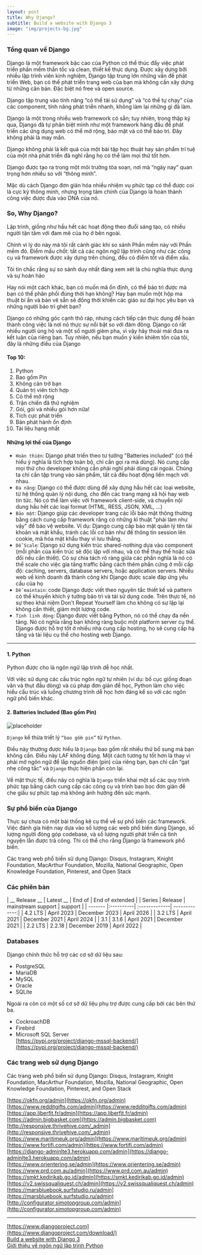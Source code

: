 ```yaml
---
layout: post
title: Why Django?
subtitle: Build a website with Django 3
image: "img/projects-bg.jpg"
---
```


### Tổng quan về Django

Django là một framework bậc cao của Python có thể thúc đẩy việc phát triển phần mềm thần tốc và clean, thiết kế thực dụng. Được xây dựng bởi nhiều lập trình viên kinh nghiệm, Django tập trung lớn những vấn đề phát triển Web, bạn có thể phát triển trang web của bạn mà không cần xây dựng từ những căn bản. Đặc biệt nó free và open source.

Django tập trung vào tính năng “có thể tái sử dụng” và “có thể tự chạy” của các component, tính năng phát triển nhanh, không làm lại những gì đã làm.

Django là một trong nhiều web framework có sẵn; tuy nhiên, trong thập kỷ qua, Django đã tự phân biệt mình như một framework hàng đầu để phát triển các ứng dụng web có thể mở rộng, bảo mật và có thể bảo trì.
Đây không phải là may mắn.

Django không phải là kết quả của một bài tập học thuật hay sản phẩm trí tuệ của một nhà phát triển đã nghĩ rằng họ có thể làm mọi thứ tốt hơn.

Django được tạo ra trong một môi trường tòa soạn, nơi mà “ngày nay” quan trọng hơn nhiều so với “thông minh”.

Mặc dù cách Django đơn giản hóa nhiều nhiệm vụ phức tạp có thể được coi là cực kỳ thông minh, nhưng trọng tâm chính của Django là hoàn thành công việc được đưa vào DNA của nó. 


### So, Why Django?

Lập trình, giống như hầu hết các hoạt động theo đuổi sáng tạo, có nhiều người tận tâm với đam mê của họ ở bên ngoài.

Chính vì lý do này mà tôi rất cảnh giác khi so sánh Phần mềm này với Phần mềm đó. Điểm mấu chốt: tất cả các ngôn ngữ lập trình cũng như các công cụ và framework được xây dựng trên chúng, đều có điểm tốt và điểm xấu.

Tôi tin chắc rằng sự so sánh duy nhất đáng xem xét là chủ nghĩa thực dụng và sự hoàn hảo

Hay nói một cách khác, bạn có muốn mã ổn định, có thể bảo trì được mà bạn có thể phân phối đúng thời hạn không? Hay bạn muốn một hộp ma thuật bí ẩn và bản vẽ sẵn sẽ đồng thời khiến các giáo sư đại học yêu bạn và những người bảo trì ghét bạn?

Django có những góc cạnh thô ráp, nhưng cách tiếp cận thực dụng để hoàn thành công việc là nơi nó thực sự nổi bật so với đám đông. Django có rất nhiều người ủng hộ và một số người gièm pha, vì vậy hãy thoải mái đưa ra kết luận của riêng bạn. Tuy nhiên, nếu bạn muốn ý kiến ​​khiêm tốn của tôi, đây là những điều của Django

#### Top 10:
1. Python
2. Bao gồm Pin
3. Không cản trở bạn
4. Quản trị viên tích hợp
5. Có thể mở rộng
6. Trận chiến đã thử nghiệm
7. Gói, gói và nhiều gói hơn nữa!
8. Tích cực phát triển
9. Bản phát hành ổn định
10. Tài liệu hạng nhất 

#### Những lợi thế của Django
- `Hoàn thiện`: Django phát triển theo tư tưởng "Batteries included" (có thể hiểu ý nghĩa là tích hợp toàn bộ, chỉ cần gọi ra mà dùng). Nó cung cấp mọi thứ cho developer không cần phải nghĩ phải dùng cái ngoài. Chúng ta chỉ cần tập trung vào sản phẩm, tất cả đều hoạt động liền mạch với nhau. 
- `Đa năng`: Django có thể được dùng để xây dựng hầu hết các loại website, từ hệ thống quản lý nội dung, cho đến các trang mạng xã hội hay web tin tức. Nó có thể làm việc với framework client-side, và chuyển nội dung hầu hết các loại format (HTML, RESS, JSON, XML, ...) 
- `Bảo mật`: Django giúp các developer trang các lỗi bảo mật thông thường bằng cách cung cấp framework rằng có những kĩ thuật "phải làm như vậy" để bảo vệ website. Ví dụ: Django cung cấp bảo mật quản lý tên tài khoản và mật khẩu, tránh các lỗi cơ bản như để thông tin session lên cookie, mã hóa mật khẩu thay vì lưu thẳng. 
- `Dễ Scale`: Django sử dụng kiến trúc shared-nothing dựa vào component (mỗi phần của kiến trúc sẽ độc lập với nhau, và có thể thay thế hoặc sửa đổi nếu cần thiết). Có sự chia tách rõ ràng giữa các phần nghĩa là nó có thể scale cho việc gia tăng traffic bằng cách thêm phần cứng ở mỗi cấp độ: caching, servers, database servers, hoặc application servers. Nhiều web về kinh doanh đã thành công khi Django được scale đáp ứng yêu cầu của họ 
- `Dễ maintain`: code Django được viết theo nguyên tắc thiết kế và pattern có thể khuyến khích ý tưởng bảo trì và tái sử dụng code. Trên thực tế, nó sự theo khái niệm Don't Repeat Yourself làm cho không có sự lặp lại không cần thiết, giảm một lượng code. 
- `Tính linh động`: Django được viết bằng Python, nó có thể chạy đa nền tảng. Nó có nghĩa rằng bạn không ràng buộc một platform server cụ thể. Django được hỗ trợ tốt ở nhiều nhà cung cấp hosting, họ sẽ cung cấp hạ tầng và tài liệu cụ thể cho hosting web Django.

-----

#### 1. Python

Python được cho là ngôn ngữ lập trình dễ học nhất.

Với việc sử dụng các cấu trúc ngôn ngữ tự nhiên (ví dụ: bố cục giống đoạn văn và thụt đầu dòng) và cú pháp đơn giản để học, Python làm cho việc hiểu cấu trúc và luồng chương trình dễ học hơn đáng kể so với các ngôn ngữ phổ biến khác. 



#### 2. Batteries Included (Bao gồm Pin)

![placeholder](http://boxxv.com/img/posts/Python_batteries_included.jpg "Batteries Included")

`Django` kế thừa triết lý `“bao gồm pin”` từ `Python`.

Điều này thường được hiểu là `Django` bao gồm rất nhiều thứ bổ sung mà bạn không cần. Điều này LAF không đúng. Một cách tương tự tốt hơn là thay vì phải mở ngôn ngữ để lắp nguồn điện (pin) của riêng bạn, bạn chỉ cần “gạt nhẹ công tắc” và `Django` thực hiện phần còn lại.

Về mặt thực tế, điều này có nghĩa là `Django` triển khai một số các quy trình phức tạp bằng cách cung cấp các công cụ và trình bao bọc đơn giản để che giấu sự phức tạp mà không ảnh hưởng đến sức mạnh.


### Sự phổ biến của Django
Thực sự chưa có một bài thống kê cụ thể về sự phố biến các framework. Việc đánh gía hiện nay dựa vào số lượng các web phổ biến dùng Django, số lượng người đóng góp codebase, và số lượng người phát triển cả tình nguyện lẫn được trả công. Thì có thể cho rằng Django là framework phổ biến.

Các trang web phổ biến sử dụng Django: Disqus, Instagram, Knight Foundation, MacArthur Foundation, Mozilla, National Geographic, Open Knowledge Foundation, Pinterest, and Open Stack


### Các phiên bản

| __ Release __ | Latest __ | End of  | End of extended |
| Series  | Release | mainstream support |  support |
| ------- |:----------| :-------------| -------------:|
| 4.2 LTS | April 2023 | December 2023 | April 2026    |
| 3.2 LTS | April 2021 | December 2021 | April 2024    |
| 3.1     | 3.1.6      | April 2021    | December 2021 |
| 2.2 LTS | 2.2.18     | December 2019 | April 2022    |

### Databases
Django chính thức hỗ trợ các cơ sở dữ liệu sau: 
- PostgreSQL
- MariaDB
- MySQL
- Oracle
- SQLite

Ngoài ra còn có một số cơ sở dữ liệu phụ trợ được cung cấp bởi các bên thứ ba. 
- CockroachDB
- Firebird
- Microsoft SQL Server  
  [https://pypi.org/project/django-mssql-backend/](https://pypi.org/project/django-mssql-backend/)



### Các trang web sử dụng Django
Các trang web phổ biến sử dụng Django: Disqus, Instagram, Knight Foundation, MacArthur Foundation, Mozilla, National Geographic, Open Knowledge Foundation, Pinterest, and Open Stack

[https://okfn.org/admin](https://okfn.org/admin)  
[https://www.redditgifts.com/admin](https://www.redditgifts.com/admin)  
[https://app.liberfit.fr/admin](https://app.liberfit.fr/admin)  
[https://admin.bigbasket.com](https://admin.bigbasket.com)  
[http://responsive.thrivehive.com/_admin](http://responsive.thrivehive.com/_admin)  
[https://www.maritimeuk.org/admin](https://www.maritimeuk.org/admin)  
[https://www.fortifi.com/admin](https://www.fortifi.com/admin)  
[https://django-adminlte3.herokuapp.com/admin](https://django-adminlte3.herokuapp.com/admin)  
[https://www.orientering.se/admin](https://www.orientering.se/admin)  
[https://www.prd.com.au/admin](https://www.prd.com.au/admin)  
[https://smkt.kedirikab.go.id/admin](https://smkt.kedirikab.go.id/admin)  
[https://v2.swissqualiquest.ch/admin](https://v2.swissqualiquest.ch/admin)  
[https://marsbluebook.surfstudio.ru/admin](https://marsbluebook.surfstudio.ru/admin)  
[http://configurator.simotopgroup.com/admin](http://configurator.simotopgroup.com/admin)  

-----
[https://www.djangoproject.com](https://www.djangoproject.com/download/)  
[Build a website with Django 3](https://djangobook.com/build-a-website-with-django-3/)  
[Giới thiệu về ngôn ngữ lập trình Python](https://dnmtechs.com/gioi-thieu-ve-ngon-ngu-lap-trinh-python/)  